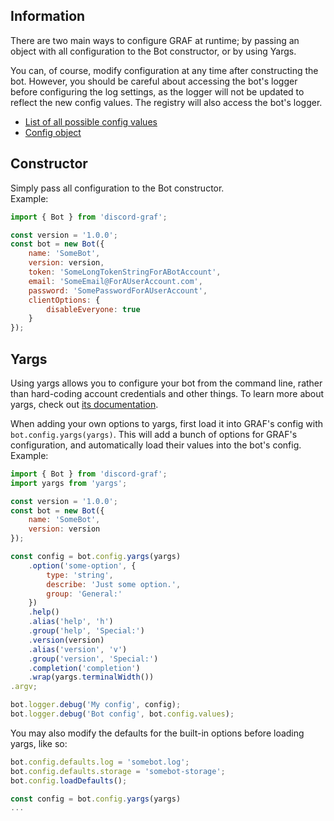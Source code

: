 ## Information
There are two main ways to configure GRAF at runtime; by passing an object with all configuration to the Bot constructor, or by using Yargs.

You can, of course, modify configuration at any time after constructing the bot.
However, you should be careful about accessing the bot's logger before configuring the log settings, as the logger will not be updated to reflect the new config values.
The registry will also access the bot's logger.

- [List of all possible config values](../typedef/index.html#static-typedef-ConfigObject)
- [Config object](../class/src/bot/config.js~BotConfig.html)

## Constructor
Simply pass all configuration to the Bot constructor.  
Example:
```javascript
import { Bot } from 'discord-graf';

const version = '1.0.0';
const bot = new Bot({
	name: 'SomeBot',
	version: version,
	token: 'SomeLongTokenStringForABotAccount',
	email: 'SomeEmail@ForAUserAccount.com',
	password: 'SomePasswordForAUserAccount',
	clientOptions: {
		disableEveryone: true
	}
});
```

## Yargs
Using yargs allows you to configure your bot from the command line, rather than hard-coding account credentials and other things.
To learn more about yargs, check out [its documentation](http://yargs.js.org/).

When adding your own options to yargs, first load it into GRAF's config with `bot.config.yargs(yargs)`.
This will add a bunch of options for GRAF's configuration, and automatically load their values into the bot's config.  
Example:
```javascript
import { Bot } from 'discord-graf';
import yargs from 'yargs';

const version = '1.0.0';
const bot = new Bot({
	name: 'SomeBot',
	version: version
});

const config = bot.config.yargs(yargs)
	.option('some-option', {
		type: 'string',
		describe: 'Just some option.',
		group: 'General:'
	})
	.help()
	.alias('help', 'h')
	.group('help', 'Special:')
	.version(version)
	.alias('version', 'v')
	.group('version', 'Special:')
	.completion('completion')
	.wrap(yargs.terminalWidth())
.argv;

bot.logger.debug('My config', config);
bot.logger.debug('Bot config', bot.config.values);
```

You may also modify the defaults for the built-in options before loading yargs, like so:
```javascript
bot.config.defaults.log = 'somebot.log';
bot.config.defaults.storage = 'somebot-storage';
bot.config.loadDefaults();

const config = bot.config.yargs(yargs)
...
```
